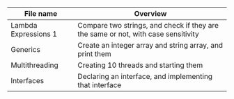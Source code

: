 File name | Overview
----------|----------
Lambda Expressions 1 | Compare two strings, and check if they are the same or not, with case sensitivity
Generics | Create an integer array and string array, and print them
Multithreading | Creating 10 threads and starting them
Interfaces | Declaring an interface, and implementing that interface
